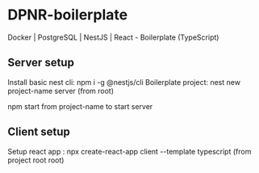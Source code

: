 # DPNR-boilerplate
Docker | PostgreSQL | NestJS | React - Boilerplate (TypeScript)

## Server setup

Install basic nest cli:	npm i -g @nestjs/cli
Boilerplate project:	nest new project-name server (from root)

npm start from project-name to start server

## Client setup

Setup react app : npx create-react-app client --template typescript (from project root root)

